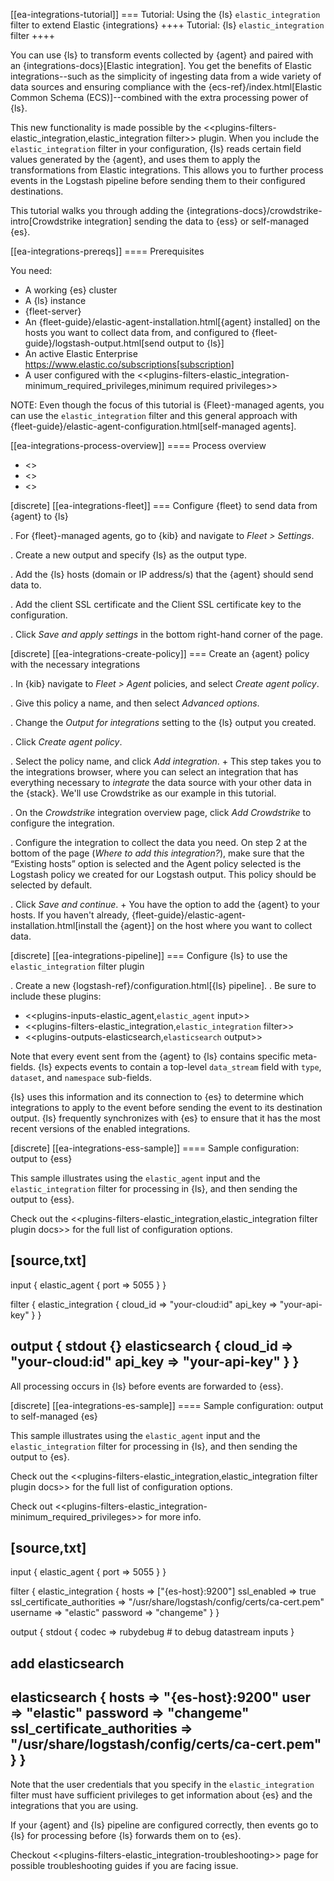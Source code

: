 [[ea-integrations-tutorial]]
=== Tutorial: Using the {ls} `elastic_integration` filter to extend Elastic {integrations}
++++
<titleabbrev>Tutorial: {ls} `elastic_integration` filter</titleabbrev>
++++

You can use {ls} to transform events collected by {agent} and paired with an {integrations-docs}[Elastic integration]. 
You get the benefits of Elastic integrations--such as the simplicity of ingesting data from a wide variety of data 
sources and ensuring compliance with the {ecs-ref}/index.html[Elastic Common Schema (ECS)]--combined with the extra 
processing power of {ls}. 

This new functionality is made possible by the <<plugins-filters-elastic_integration,elastic_integration filter>> plugin.
When you include the `elastic_integration` filter in your configuration, {ls} reads certain field values generated by the {agent}, 
and uses them to apply the transformations from Elastic integrations. 
This allows you to further process events in the Logstash pipeline before sending them to their 
configured destinations.

This tutorial walks you through adding the {integrations-docs}/crowdstrike-intro[Crowdstrike integration] sending the data to {ess} or self-managed {es}.


[[ea-integrations-prereqs]]
==== Prerequisites

You need:

* A working {es} cluster
* A {ls} instance
* {fleet-server}
* An {fleet-guide}/elastic-agent-installation.html[{agent} installed] on the hosts you want to collect data from, and configured to {fleet-guide}/logstash-output.html[send output to {ls}]
* An active Elastic Enterprise https://www.elastic.co/subscriptions[subscription]
* A user configured with the <<plugins-filters-elastic_integration-minimum_required_privileges,minimum required privileges>>

NOTE: Even though the focus of this tutorial is {Fleet}-managed agents, you can use the `elastic_integration` filter and this 
general approach with {fleet-guide}/elastic-agent-configuration.html[self-managed agents]. 


[[ea-integrations-process-overview]]
==== Process overview

* <<ea-integrations-fleet>>
* <<ea-integrations-create-policy>>
* <<ea-integrations-pipeline>>

[discrete]
[[ea-integrations-fleet]]
=== Configure {fleet} to send data from {agent} to {ls}

. For {fleet}-managed agents, go to {kib} and navigate to *Fleet > Settings*.

. Create a new output and specify {ls} as the output type.

. Add the {ls} hosts (domain or IP address/s) that the {agent} should send data to.

. Add the client SSL certificate and the Client SSL certificate key to the configuration.

. Click *Save and apply settings* in the bottom right-hand corner of the page.

[discrete]
[[ea-integrations-create-policy]]
=== Create an {agent} policy with the necessary integrations

. In {kib} navigate to *Fleet > Agent* policies, and select *Create agent policy*.

. Give this policy a name, and then select *Advanced options*.

. Change the *Output for integrations* setting to the {ls} output you created.

. Click *Create agent policy*. 

. Select the policy name, and click *Add integration*. 
+ 
This step takes you to the integrations browser, where you can select an integration that has everything 
necessary to _integrate_ the data source with your other data in the {stack}.
We'll use Crowdstrike as our example in this tutorial.

. On the *Crowdstrike* integration overview page, click *Add Crowdstrike* to configure the integration.

. Configure the integration to collect the data you need.
On step 2 at the bottom of the page (*Where to add this integration?*), make sure that the “Existing hosts” option
is selected and the Agent policy selected is the Logstash policy we created for our Logstash output. 
This policy should be selected by default.

. Click *Save and continue*.
+
You have the option to add the {agent} to your hosts.
If you haven't already, {fleet-guide}/elastic-agent-installation.html[install the {agent}] on the host where you want to collect data.


[discrete]
[[ea-integrations-pipeline]]
=== Configure {ls} to use the `elastic_integration` filter plugin

. Create a new {logstash-ref}/configuration.html[{ls} pipeline].
. Be sure to include these plugins:

*  <<plugins-inputs-elastic_agent,`elastic_agent` input>>
*  <<plugins-filters-elastic_integration,`elastic_integration` filter>>
*  <<plugins-outputs-elasticsearch,`elasticsearch` output>>

Note that every event sent from the {agent} to {ls} contains specific meta-fields. 
{ls} expects events to contain a top-level `data_stream` field with `type`, `dataset`, and `namespace` sub-fields.

{ls} uses this information and its connection to {es} to determine which integrations to apply to the event before sending the event to its destination output.
{ls} frequently synchronizes with {es} to ensure that it has the most recent versions of the enabled integrations.


[discrete]
[[ea-integrations-ess-sample]]
==== Sample configuration: output to {ess}

This sample illustrates using the `elastic_agent` input and the `elastic_integration` filter for processing in {ls}, and then sending the output to {ess}.

Check out the <<plugins-filters-elastic_integration,elastic_integration filter plugin docs>> for the full list of configuration options.

[source,txt]
-----
input {
  elastic_agent { port => 5055 }
}

filter {
  elastic_integration {
    cloud_id => "your-cloud:id"
    api_key => "your-api-key"
  }
}

output {
  stdout {}
  elasticsearch {
    cloud_id => "your-cloud:id"
    api_key => "your-api-key"
  }
}
-----

All processing occurs in {ls} before events are forwarded to {ess}.

[discrete]
[[ea-integrations-es-sample]]
==== Sample configuration: output to self-managed {es}

This sample illustrates using the `elastic_agent` input and the `elastic_integration` filter for processing in {ls}, and then sending the output to {es}.

Check out the <<plugins-filters-elastic_integration,elastic_integration filter plugin docs>> for the full list of configuration options.

Check out <<plugins-filters-elastic_integration-minimum_required_privileges>> for more info. 

[source,txt]
-----
input {
  elastic_agent { port => 5055 }
}

filter {
  elastic_integration {
    hosts => ["{es-host}:9200"]
    ssl_enabled => true
    ssl_certificate_authorities => "/usr/share/logstash/config/certs/ca-cert.pem"
    username => "elastic" 
    password => "changeme"
  }
}

output {
  stdout {
    codec => rubydebug # to debug datastream inputs
  }
  ## add elasticsearch
  elasticsearch {
    hosts => "{es-host}:9200"
    user => "elastic"
    password => "changeme"
    ssl_certificate_authorities => "/usr/share/logstash/config/certs/ca-cert.pem"
  }
}
-----

Note that the user credentials that you specify in the `elastic_integration` filter must have sufficient privileges to get information about {es} and the integrations that you are using.

If your {agent} and {ls} pipeline are configured correctly, then events go to {ls} for processing before {ls} forwards them on to {es}.

Checkout <<plugins-filters-elastic_integration-troubleshooting>> page for possible troubleshooting guides if you are facing issue.




